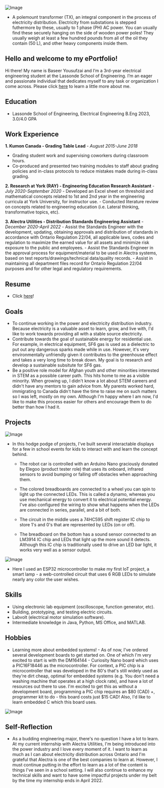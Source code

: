 ![Image](https://live.staticflickr.com/7013/6642553325_9ea117a20b_b.jpg)
- A polemount transformer (TX), an integral component in the process of electricity distribution. Electricity from substations is stepped futhermore by these, usually to 1 phase (PH) AC power. You can usually find these securely hanging on the side of wooden power poles! They usually weigh at least a few hundred pounds from all of the oil they contain (50 L), and other heavy components inside them.

## Hello and welcome to my ePortfolio!

Hi there! My name is Baseer Yousufzai and I’m a 3rd-year electrical engineering student
at the Lassonde School of Engineering. I’m an eager and passionate individual that dedicates
myself to any task or organization I come across. Please click [here](https://streamable.com/nt2qqg) to learn a little more about me.

## Education
- Lassonde School of Engineering, Electrical Engineering B.Eng 2023, 3.0/4.0 GPA

## Work Experience 
**1. Kumon Canada - Grading Table Lead** - _August 2015-June 2018_
   - Grading student work and supervising coworkers during classroom hours.
   - Co-produced and presented two training modules to staff about grading policies and in-class protocols to reduce mistakes made during in-class grading.
  
**2. Research at York (RAY) - Engineering Education Research Assistant** - _July 2020-September 2020_
    - Developed an Excel sheet on threshold and mathematical concepts related to 1st and 2nd year in the engineering curricula at York University, for instructor use.
    - Conducted literature review on concepts related to engineering education (i.e. Lateral thinking, transformative topics, etc).

**3. Alectra Utilities - Distribution Standards Engineering Assistant** - _December 2020-April 2022_
    - Assist the Standards Engineer with the development, updating, obtaining approvals and distribution of standards in accordance with Ontario Regulation 22/04, all applicable       laws, codes and regulation to maximize the earned value for all assets and minimize risk exposure to the public and employees.
    - Assist the Standards Engineer in the approval process for equipment/material to be used in Alectra systems, based on test reports/drawings/technical data/quality records.
    - Assist in maintaining all department files record for Ontario Regulation 22/04 purposes and for other legal and regulatory requirements.

## Resume
- Click [here](https://drive.google.com/file/d/1YtOsp2m7FHMZtnxWH7QOZGVUSLjdO_jS/view)!

## Goals
- To continue working in the power and electricity distribution industry. Because electricity is a valuable asset to learn, grow, and live with, I'd like to work towards providing all with a stable source electricity.
- Contribute towards the goal of sustainable energy for residential use. For example, in electrical equipment, SF6 gas is used as a dielectric to put out any dangerous sparks made while in use. However, it's very environmentally unfriendly given it contributes to the greenhouse effect and takes a very long time to break down. My goal is to research and develop a sustainable subsitute for SF6 gas.
- Be a positive role model for Afghan youth and other minorities interested in STEM as a possible career path. This hits home to me as a visible minority. When growing up, I didn't know a lot about STEM careers and didn't have any mentors to gain advice from. My parents worked hard, immigrating to Canada didn't have the time to raise me on such matters so I was left, mostly on my own. Although I'm happy where I am now, I'd like to make this process easier for others and encourage them to do better than how I had it.

## Projects
![Image](https://media.discordapp.net/attachments/619301675974393876/830956250875166770/20200421_125709.jpg?width=429&height=572)
- In this hodge podge of projects, I've built several interactable displays for a few in school events for kids to interact with and learn the concept behind. 

     - The robot car is controlled with an Arduino Nano graciously donated by Elegoo (product tester role) that uses its onboard, infrared sensors to avoid bumping or falling off obstacles when approaching them. 

     - The colored breadboards are connected to a wheel you can spin to light up the connected LEDs. This is called a dynamo, whereas you use mechanical energy to convert it to electrical potential energy. I've also configured the wiring to show what happens when the LEDs are connected in series, parallel, and a bit of both.

     - The circuit in the middle uses a 74HC595 shift register IC chip to store 1's and 0's that are represented by LEDs (on or off).

     - The breadboard on the bottom has a sound sensor connected to an LM3914 IC chip and LEDs that light up the more sound it detects. Although this IC chip is traditionally used to drive an LED bar light, it works very well as a sensor output.

![Image](https://media.discordapp.net/attachments/619301675974393876/830956916850688000/20200421_130215.jpg?width=429&height=572)
- Here I used an ESP32 microcontroller to make my first IoT project, a smart lamp - a web-controlled circuit that uses 6 RGB LEDs to simulate nearly any color the user wishes.

## Skills
- Using electronic lab equipment (oscilloscope, function generator, etc).
- Building, prototyping, and testing electric circuits.
- Labvolt (electrical motor simulation software).
- Intermediate knowledge in Java, Python, MS Office, and MATLAB.

## Hobbies
- Learning more about embedded systems!
       - As of now, I've ordered several development boards to get started on. One of which I'm very excited to start is with the DM164144 - Curiosity Nano board which uses a PIC16F18446 as the microcontroller. For context, a PIC chip is a microcontroller that was developed in the 80's that's still widely used as they're dirt cheap, optimal for embedded systems (e.g. You don't need a washing machine that operates at a high clock rate), and have a lot of resources out there to use. I'm excited to get this as without a development board, programming a PIC chip requires an $80 (CAD) +, programmer kit to do - this board costs just $15 CAD! Also, I'd like to learn embedded C which this board uses.

![Image](https://static5.arrow.com/pdfs2/2019/6/18/11/15/12/73348/mcp_/manual/dm164144_2.jpg)

## Self-Reflection
- As a budding engineering major, there's no question I have a lot to learn. At my current internship with Alectra Utilities, I'm being introduced into the power industry and I love every moment of it. I want to learn as much as I can about electricity distribution across Ontario and I'm grateful that Alectra is one of the best companies to learn at. However, I must continue putting in the effort to learn as a lot of the content is things I've seen in a school setting. I will also continue to enhance my technical skills and want to have some impactful projects under my belt by the time my internship ends in April 2022.
